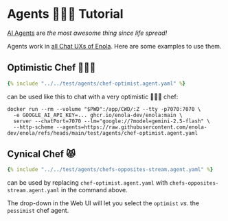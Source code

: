 <!--
    SPDX-License-Identifier: Apache-2.0

    Copyright 2025 The Enola <https://enola.dev> Authors

    Licensed under the Apache License, Version 2.0 (the "License");
    you may not use this file except in compliance with the License.
    You may obtain a copy of the License at

        https://www.apache.org/licenses/LICENSE-2.0

    Unless required by applicable law or agreed to in writing, software
    distributed under the License is distributed on an "AS IS" BASIS,
    WITHOUT WARRANTIES OR CONDITIONS OF ANY KIND, either express or implied.
    See the License for the specific language governing permissions and
    limitations under the License.
-->

# Agents 🕵🏾‍♀️ Tutorial

[AI Agents](../concepts/agent.md) are _the most awesome thing since life spread!_

Agents work in [all Chat UXs of Enola](chat.md). Here are some examples to use them.

<!-- TODO Use a new builtin: URL scheme instead of http://github.com URLs! -->

## Optimistic Chef 👨🏽‍🍳

```yaml
{% include "../../test/agents/chef-optimist.agent.yaml" %}
```

can be used like this to chat with a very optimistic 👨🏽‍🍳 chef:

    docker run --rm --volume "$PWD":/app/CWD/:Z --tty -p7070:7070 \
      -e GOOGLE_AI_API_KEY=... ghcr.io/enola-dev/enola:main \
      server --chatPort=7070 --lm="google://?model=gemini-2.5-flash" \
      --http-scheme --agents=https://raw.githubusercontent.com/enola-dev/enola/refs/heads/main/test/agents/chef-optimist.agent.yaml

## Cynical Chef 😾

```yaml
{% include "../../test/agents/chefs-opposites-stream.agent.yaml" %}
```

can be used by replacing `chef-optimist.agent.yaml` with `chefs-opposites-stream.agent.yaml` in the command above.

The drop-down in the Web UI will let you select the `optimist` _vs._ the `pessimist` chef agent.
